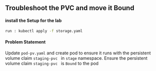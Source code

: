## Troubleshoot the PVC and move it Bound
#### install the Setup for the lab
```sh
run : kubectl apply -f storage.yaml
```
#### Problem Statement
Update ``` pod-pv.yaml ```  and create pod to ensure it runs with the persistent volume claim ```staging-pvc ``` in ``` stage ``` namespace. Ensure the persistent volume claim ```staging-pvc ``` is ``` Bound ``` to the pod 